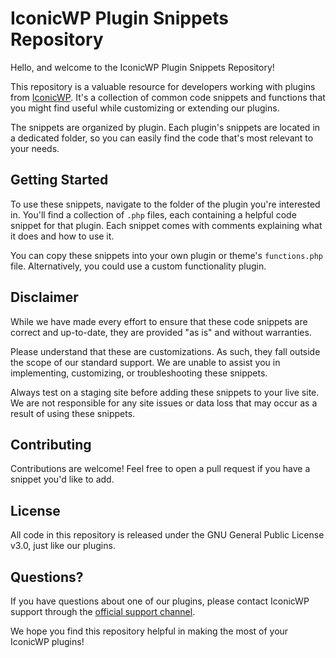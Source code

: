 # IconicWP Plugin Snippets Repository

Hello, and welcome to the IconicWP Plugin Snippets Repository!

This repository is a valuable resource for developers working with plugins from [IconicWP](https://iconicwp.com/). It's a collection of common code snippets and functions that you might find useful while customizing or extending our plugins.

The snippets are organized by plugin. Each plugin's snippets are located in a dedicated folder, so you can easily find the code that's most relevant to your needs.

## Getting Started

To use these snippets, navigate to the folder of the plugin you're interested in. You'll find a collection of `.php` files, each containing a helpful code snippet for that plugin. Each snippet comes with comments explaining what it does and how to use it.

You can copy these snippets into your own plugin or theme's `functions.php` file. Alternatively, you could use a custom functionality plugin.

## Disclaimer

While we have made every effort to ensure that these code snippets are correct and up-to-date, they are provided "as is" and without warranties. 

Please understand that these are customizations. As such, they fall outside the scope of our standard support. We are unable to assist you in implementing, customizing, or troubleshooting these snippets.

Always test on a staging site before adding these snippets to your live site. We are not responsible for any site issues or data loss that may occur as a result of using these snippets.

## Contributing

Contributions are welcome! Feel free to open a pull request if you have a snippet you'd like to add.

## License

All code in this repository is released under the GNU General Public License v3.0, just like our plugins.

## Questions?

If you have questions about one of our plugins, please contact IconicWP support through the [official support channel](https://iconicwp.com/support/).

We hope you find this repository helpful in making the most of your IconicWP plugins!
